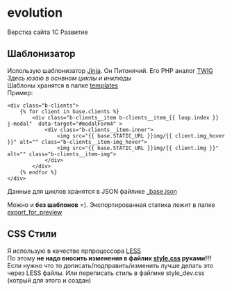 # evolution
Верстка сайта 1С Развитие
## Шаблонизатор
Использую шаблонизатор [Jinja](http://jinja.pocoo.org/). Он Питонячий. Его PHP аналог [TWIG](http://twig.sensiolabs.org/)  
*Здесь юзаю в оснвном циклы и инклюды*  
Шаблоны хранятся в папке [templates](https://github.com/WishMaster2310/evolution/tree/master/templates)  
Пример:

```
<div class="b-clients">
	{% for client in base.clients %}
		<div class="b-clients__item b-clients__item_{{ loop.index }} j-modal"  data-target="#modalForm4" >
			<div class="b-clients__item-inner">
				<img src="{{ base.STATIC_URL }}img/{{ client.img_hover }}" alt="" class="b-clients__item-img_hover">
				<img src="{{ base.STATIC_URL }}img/{{ client.img }}"  alt="" class="b-clients__item-img">
			</div>
		</div>
	{% endfor %}
</div>
```
Данные для циклов хранятся в JSON файлике [_base.json](https://github.com/WishMaster2310/evolution/blob/master/fixture/__base.json)

Можно и **без шаблонов** =). Экспортированная статика лежит в папке [export_for_preview](https://github.com/WishMaster2310/evolution/tree/master/export_for_preview)
## CSS Стили
Я использую в качестве прпроцессора [LESS](http://lesscss.org/)  
По этому **не надо вносить изменения в файлик [style.css](https://github.com/WishMaster2310/evolution/blob/master/static/css/style.css) руками!!!**
Если нужно что то дописать/подправить/изменить лучше делать это через LESS файлы. Или переписать стиль в файлике style_dev.css (котрый для этого и создан)

